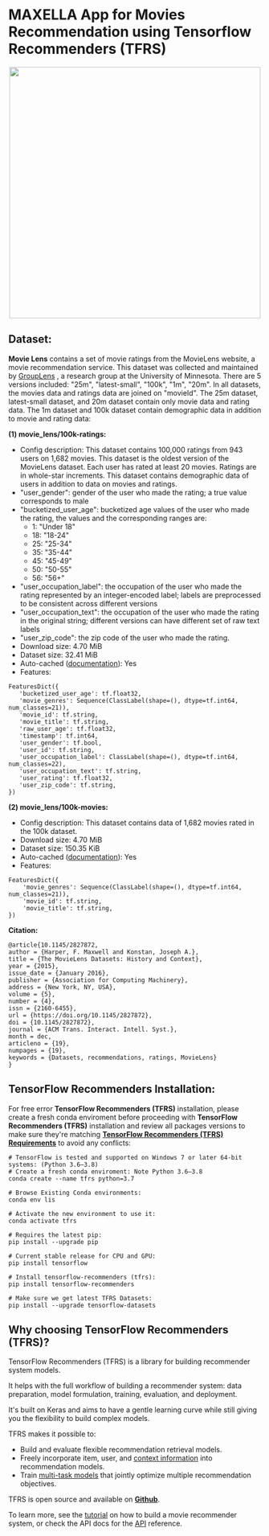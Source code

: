 # MAXELLA App for Movies Recommendation using Tensorflow Recommenders (TFRS)

<p align="center">
  <img width="500" height="500" src="https://user-images.githubusercontent.com/67468718/126877962-1c3737b7-69bb-40f4-a92f-7652d52240ac.JPG">
</p>

## Dataset: 

**Movie Lens** contains a set of movie ratings from the MovieLens website, a movie recommendation service. This dataset was collected and maintained by [GroupLens](https://grouplens.org/) , a research group at the University of Minnesota. There are 5 versions included: "25m", "latest-small", "100k", "1m", "20m". In all datasets, the movies data and ratings data are joined on "movieId". The 25m dataset, latest-small dataset, and 20m dataset contain only movie data and rating data. The 1m dataset and 100k dataset contain demographic data in addition to movie and rating data: 

**(1) movie_lens/100k-ratings:**
 * Config description: This dataset contains 100,000 ratings from 943 users on 1,682 movies. This dataset is the oldest version of the MovieLens dataset.
Each user has rated at least 20 movies. Ratings are in whole-star increments. This dataset contains demographic data of users in addition to data on movies and ratings.
 * "user_gender": gender of the user who made the rating; a true value corresponds to male
 * "bucketized_user_age": bucketized age values of the user who made the rating, the values and the corresponding ranges are:
   * 1: "Under 18"
   * 18: "18-24"
   * 25: "25-34"
   * 35: "35-44"
   * 45: "45-49"
   * 50: "50-55"
   * 56: "56+"
 * "user_occupation_label": the occupation of the user who made the rating represented by an integer-encoded label; labels are preprocessed to be consistent across different versions
 * "user_occupation_text": the occupation of the user who made the rating in the original string; different versions can have different set of raw text labels
 * "user_zip_code": the zip code of the user who made the rating.
 * Download size: 4.70 MiB
 * Dataset size: 32.41 MiB
 * Auto-cached ([documentation](https://www.tensorflow.org/datasets/performances#auto-caching)): Yes
 * Features:
 ```
 FeaturesDict({
    'bucketized_user_age': tf.float32,
    'movie_genres': Sequence(ClassLabel(shape=(), dtype=tf.int64, num_classes=21)),
    'movie_id': tf.string,
    'movie_title': tf.string,
    'raw_user_age': tf.float32,
    'timestamp': tf.int64,
    'user_gender': tf.bool,
    'user_id': tf.string,
    'user_occupation_label': ClassLabel(shape=(), dtype=tf.int64, num_classes=22),
    'user_occupation_text': tf.string,
    'user_rating': tf.float32,
    'user_zip_code': tf.string,
})
 ```

**(2) movie_lens/100k-movies:**

 * Config description: This dataset contains data of 1,682 movies rated in the 100k dataset.
 * Download size: 4.70 MiB
 * Dataset size: 150.35 KiB
 * Auto-cached ([documentation](https://www.tensorflow.org/datasets/performances#auto-caching)): Yes
 * Features:
```
FeaturesDict({
    'movie_genres': Sequence(ClassLabel(shape=(), dtype=tf.int64, num_classes=21)),
    'movie_id': tf.string,
    'movie_title': tf.string,
})
```

**Citation:**
```
@article{10.1145/2827872,
author = {Harper, F. Maxwell and Konstan, Joseph A.},
title = {The MovieLens Datasets: History and Context},
year = {2015},
issue_date = {January 2016},
publisher = {Association for Computing Machinery},
address = {New York, NY, USA},
volume = {5},
number = {4},
issn = {2160-6455},
url = {https://doi.org/10.1145/2827872},
doi = {10.1145/2827872},
journal = {ACM Trans. Interact. Intell. Syst.},
month = dec,
articleno = {19},
numpages = {19},
keywords = {Datasets, recommendations, ratings, MovieLens}
}
```

## TensorFlow Recommenders Installation:

For free error **TensorFlow Recommenders (TFRS)** installation, please create a fresh conda enviroment before proceeding with **TensorFlow Recommenders (TFRS)** installation and review all packages versions to make sure they're matching **[TensorFlow Recommenders (TFRS) Requirements](https://www.tensorflow.org/install)** to avoid any conflicts:

```
# TensorFlow is tested and supported on Windows 7 or later 64-bit systems: (Python 3.6–3.8)
# Create a fresh conda enviroment: Note Python 3.6–3.8
conda create --name tfrs python=3.7

# Browse Existing Conda environments:
conda env lis

# Activate the new environment to use it:
conda activate tfrs

# Requires the latest pip:
pip install --upgrade pip

# Current stable release for CPU and GPU:
pip install tensorflow

# Install tensorflow-recommenders (tfrs):
pip install tensorflow-recommenders

# Make sure we get latest TFRS Datasets:
pip install --upgrade tensorflow-datasets
```

## Why choosing **TensorFlow Recommenders (TFRS)**?

TensorFlow Recommenders (TFRS) is a library for building recommender system models.

It helps with the full workflow of building a recommender system: data preparation, model formulation, training, evaluation, and deployment.

It's built on Keras and aims to have a gentle learning curve while still giving you the flexibility to build complex models.

TFRS makes it possible to:
 * Build and evaluate flexible recommendation retrieval models.
 * Freely incorporate item, user, and [context information](https://www.tensorflow.org/recommenders/examples/featurization) into recommendation models.
 * Train [multi-task models](https://www.tensorflow.org/recommenders/examples/multitask/) that jointly optimize multiple recommendation objectives.
 
TFRS is open source and available on **[Github](https://github.com/tensorflow/recommenders)**.

To learn more, see the [tutorial](https://www.tensorflow.org/recommenders/examples/basic_retrieval) on how to build a movie recommender system, or check the API docs for the [API](https://www.tensorflow.org/recommenders/api_docs/python/tfrs) reference.
